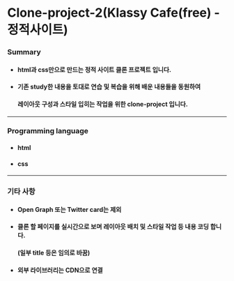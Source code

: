 # Clone-project-2(Klassy Cafe(free) - 정적사이트)

### Summary
- #### html과 css만으로 만드는 정적 사이트 클론 프로젝트 입니다.
- #### 기존 study한 내용을 토대로 연습 및 복습을 위해 배운 내용들을 동원하여 
  #### 레이아웃 구성과 스타일 입히는 작업을 위한 clone-project 입니다.

--- 

### Programming language

- #### html
- #### css

---

### 기타 사항

- #### Open Graph 또는 Twitter card는 제외
- #### 클론 할 페이지를 실시간으로 보며 레이아웃 배치 및 스타일 작업 등 내용 코딩 합니다.
  #### (일부 title 등은 임의로 바꿈)
- #### 외부 라이브러리는 CDN으로 연결
